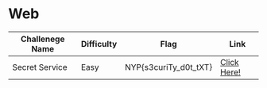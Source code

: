 # Web

| Challenege Name | Difficulty | Flag                     | Link                                                                                                      |
|-----------------|------------|--------------------------|-----------------------------------------------------------------------------------------------------------|
| Secret Service      | Easy     | NYP{s3curiTy_d0t_tXT} | [Click Here!](https://github.com/hoemw/CTF-Writeups/blob/main/NYP-MAYCTF-2022/Web/Secret_Service.md )   |
